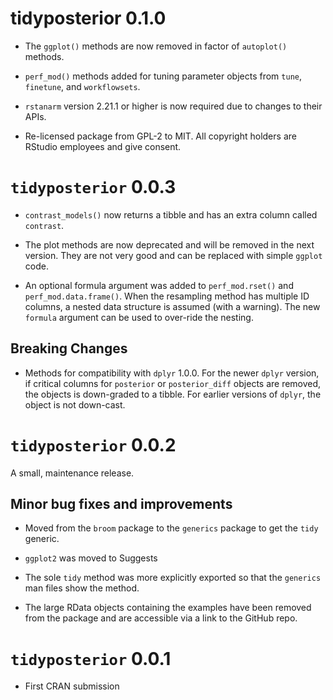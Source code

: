 # tidyposterior 0.1.0

* The `ggplot()` methods are now removed in factor of `autoplot()` methods. 

* `perf_mod()` methods added for tuning parameter objects from `tune`, `finetune`, and `workflowsets`. 

* `rstanarm` version 2.21.1 or higher is now required due to changes to their APIs.

* Re-licensed package from GPL-2 to MIT. All copyright holders are RStudio employees and give consent.

# `tidyposterior` 0.0.3

* `contrast_models()` now returns a tibble and has an extra column called `contrast`. 

* The plot methods are now deprecated and will be removed in the next version. They are not very good and can be replaced with simple `ggplot` code.  

* An optional formula argument was added to `perf_mod.rset()` and `perf_mod.data.frame()`. When the resampling method has multiple ID columns, a nested data structure is assumed (with a warning). The new `formula` argument can be used to over-ride the nesting.  



## Breaking Changes

* Methods for compatibility with `dplyr` 1.0.0. For the newer `dplyr` version, if critical columns for `posterior` or `posterior_diff` objects are removed, the objects is down-graded to a tibble. For earlier versions of `dplyr`, the object is not down-cast. 


# `tidyposterior` 0.0.2

A small, maintenance release. 

## Minor bug fixes and improvements

* Moved from the `broom` package to the `generics` package to get the `tidy` generic. 

* `ggplot2` was moved to Suggests

* The sole `tidy` method was more explicitly exported so that the `generics` man files show the method. 

* The large RData objects containing the examples have been removed from the package and are accessible via a link to the GitHub repo. 

# `tidyposterior` 0.0.1

* First CRAN submission
